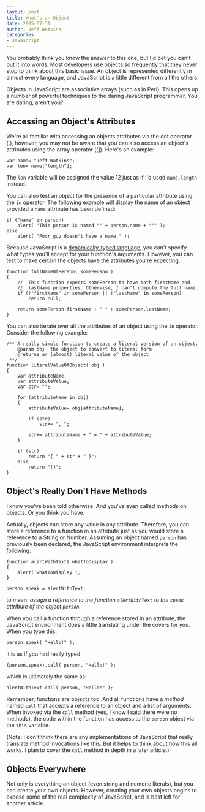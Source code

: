 ```yaml
---
layout: post
title: What's an Object
date: 2005-07-31
author: Jeff Watkins
categories:
- Javascript
---
```


You probably think you know the answer to this one, but I'd bet you can't put it into words. Most developers use objects so frequently that they never stop to think about this basic issue. An object is represented differently in almost every language, and JavaScript is a little different from all the others.

Objects in JavaScript are associative arrays (such as in Perl). This opens up a number of powerful techniques to the daring JavaScript programmer. You are daring, aren't you?
<!--more-->
## Accessing an Object's Attributes ##

We're all familiar with accessing an objects attributes via the dot operator (.), however, you may not be aware that you can also access an object's attributes using the array operator ([]). Here's an example:

	var name= "Jeff Watkins";
	var len= name["length"];

The `len` variable will be assigned the value 12 just as if I'd used `name.length` instead.

You can also test an object for the presence of a particular attribute using the `in` operator. The following example will display the name of an object provided a `name` attribute has been defined:

	if ("name" in person)
		alert( "This person is named "" + person.name + """ );
	else
		alert( "Poor guy doesn't have a name." );

Because JavaScript is a [dynamically-typed language](http://en.wikipedia.org/wiki/Dynamic_typing#Static_and_dynamic_typing), you can't specify what types you'll accept for your function's arguments. However, you can test to make certain the objects have the attributes you're expecting.

	function fullNameOfPerson( somePerson )
	{
		//	This function expects somePerson to have both firstName and
		//	lastName properties. Otherwise, I can't compute the full name.
		if (!"firstName" in somePerson || !"lastName" in somePerson)
			return null;

		return somePerson.firstName + " " + somePerson.lastName;
	}

You can also iterate over all the attributes of an object using the `in` operator. Consider the following example:

	/**	A really simple function to create a literal version of an object.
		@param obj	the object to convert to literal form
		@returns an (almost) literal value of the object
	 **/
	function literalValueOfObject( obj )
	{
		var attributeName;
		var attributeValue;
		var str= "";

		for (attributeName in obj)
		{
			attributeValue= obj[attributeName];

			if (str)
				str+= ", ";

			str+= attributeName + " = " + attributeValue;
		}

		if (str)
			return "{ " + str + " }";
		else
			return "{}";
	}
			
## Object's Really Don't Have Methods ##

I know you've been told otherwise. And you've even called methods on objects. Or you think you have.

Actually, objects can store any value in any attribute. Therefore, you can store a reference to a function in an attribute just as you would store a reference to a String or Number. Assuming an object named `person` has previously been declared, the JavaScript environment interprets the following:

	function alertWithText( whatToDisplay )
	{
		alert( whatToDisplay );
	}

	person.speak = alertWithText;

to mean: *assign a reference to the function `alertWithText` to the `speak` attribute of the object `person`.*

When you call a function through a reference stored in an attribute, the JavaScript environment does a little translating under the covers for you. When you type this:

	person.speak( "Hello!" );

it is as if you had really typed:

	(person.speak).call( person, "Hello!" );

which is ultimately the same as:

	alertWithText.call( person, "Hello!" );

Remember, functions are objects too. And all functions have a *method* named `call` that accepts a reference to an object and a list of arguments. When invoked via the `call` method (yes, I know I said there were no methods), the code within the function has access to the `person` object via the `this` variable.

(Note: I don't think there are any implementations of JavaScript that really translate method invocations like this. But it helps to think about how this all works. I plan to cover the `call` method in depth in a later article.)

## Objects Everywhere ##

Not only is everything an object (even string and numeric literals), but you can create your own objects. However, creating your own objects begins to expose some of the real complexity of JavaScript, and is best left for another article.